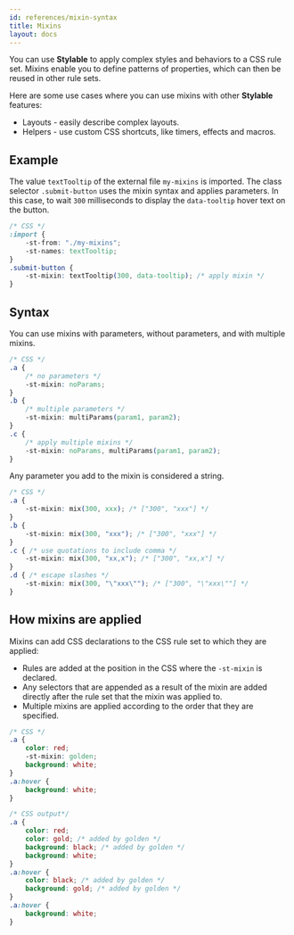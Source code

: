 ```yaml
---
id: references/mixin-syntax
title: Mixins
layout: docs
---
```


You can use **Stylable** to apply complex styles and behaviors to a CSS rule set. Mixins enable you to define patterns of properties, which can then be reused in other rule sets. 

Here are some use cases where you can use mixins with other **Stylable** features:
* Layouts - easily describe complex layouts.
* Helpers - use custom CSS shortcuts, like timers, effects and macros.

## Example

The value `textTooltip` of the external file `my-mixins` is imported. The class selector `.submit-button` uses the mixin syntax and applies parameters. In this case, to wait `300` milliseconds to display the `data-tooltip` hover text on the button. 

```css
/* CSS */
:import {
    -st-from: "./my-mixins";
    -st-names: textTooltip;
}
.submit-button {
    -st-mixin: textTooltip(300, data-tooltip); /* apply mixin */
}
```

## Syntax

You can use mixins with parameters, without parameters, and with multiple mixins.


```css
/* CSS */
.a {
    /* no parameters */
    -st-mixin: noParams;
}
.b {
    /* multiple parameters */
    -st-mixin: multiParams(param1, param2);
}
.c {
    /* apply multiple mixins */
    -st-mixin: noParams, multiParams(param1, param2);
}
```

Any parameter you add to the mixin is considered a string.


```css
/* CSS */
.a {
    -st-mixin: mix(300, xxx); /* ["300", "xxx"] */
}
.b {
    -st-mixin: mix(300, "xxx"); /* ["300", "xxx"] */
}
.c { /* use quotations to include comma */
    -st-mixin: mix(300, "xx,x"); /* ["300", "xx,x"] */
}
.d { /* escape slashes */
    -st-mixin: mix(300, "\"xxx\""); /* ["300", "\"xxx\""] */
}
```

## How mixins are applied

Mixins can add CSS declarations to the CSS rule set to which they are applied:

* Rules are added at the position in the CSS where the `-st-mixin` is declared.
* Any selectors that are appended as a result of the mixin are added directly after the rule set that the mixin was applied to.
* Multiple mixins are applied according to the order that they are specified.


```css
/* CSS */
.a {
    color: red;
    -st-mixin: golden;
    background: white;
}
.a:hover {
    background: white;
}
```

```css
/* CSS output*/
.a {
    color: red;
    color: gold; /* added by golden */
    background: black; /* added by golden */
    background: white;
}
.a:hover {
    color: black; /* added by golden */
    background: gold; /* added by golden */
}
.a:hover {
    background: white;
}
```
